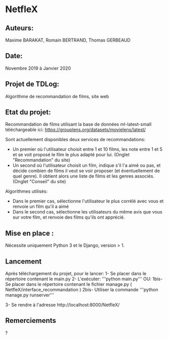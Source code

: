 # NetfleX

## Auteurs: 
Maxime BARAKAT, Romain BERTRAND, Thomas GERBEAUD
## Date: 
Novembre 2019 à Janvier 2020


## Projet de TDLog:
Algorithme de recommandation de films, site web

## Etat du projet:

Recommandation de films utilisant la base de données ml-latest-small téléchargeable ici:
https://grouplens.org/datasets/movielens/latest/

Sont actuellement disponibles deux services de recommandations:
- Un premier où l'utilisateur choisit entre 1 et 10 films, les note entre 1 et 5 et se voit proposé le film le plus adapté pour lui. (Onglet "Recommandation" du site)
- Un second où l'utilisateur choisit un film, indique s'il l'a aimé ou pas, et décide combien de films il veut se voir proposer (et éventuellement de quel genre). Il obtient alors une liste de films et les genres associés. (Onglet "Conseil" du site)

Algorithmes utilisés:
- Dans le premier cas, sélectionne l'utilisateur le plus corrélé avec vous et renvoie un film qu'il a aimé
- Dans le second cas, sélectionne les utilisateurs du même avis que vous sur votre film, et renvoie des films qu'ils ont apprécié.


## Mise en place : 
Nécessite uniquement Python 3 et le Django, version > 1.

## Lancement
Après téléchargement du projet, pour le lancer:
1- Se placer dans le répertoire contenant le main.py
2- L'exécuter: '''python main.py'''
OU:
1bis- Se placer dans le répertoire contenant le fichier manage.py ( NetfleX/interface_recommandation )
2bis- Utiliser la commande '''python manage.py runserver'''

3- Se rendre à l'adresse http://localhost:8000/NetfleX/


## Remerciements
?
